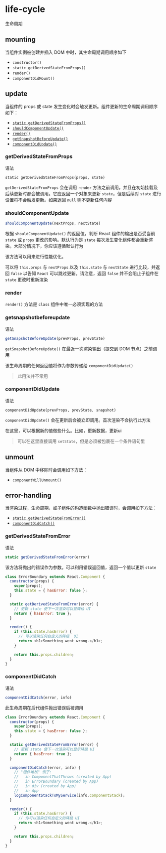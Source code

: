 # life-cycle

生命周期

## mounting

当组件实例被创建并插入 DOM 中时，其生命周期调用顺序如下

- `constructor()`
- `static getDerivedStateFromProps()`
- `render()`
- `componentDidMount()`

## update

当组件的 props 或 state 发生变化时会触发更新。组件更新的生命周期调用顺序如下：

- [`static getDerivedStateFromProps()`](#getderivedstatefromprops)
- [`shouldComponentUpdate()`](#shouldcomponentupdate)
- [`render()`](#render)
- [`getSnapshotBeforeUpdate()`](#getsnapshotbeforeupdate)
- [`componentDidUpdate()`](#componentdidupdate)

### getDerivedStateFromProps

语法
```
static getDerivedStateFromProps(props, state)
```

`getDerivedStateFromProps` 会在调用 `render` 方法之前调用，并且在初始挂载及后续更新时都会被调用。它应返回一个对象来更新 `state`，但是后续对 `state` 进行设置将不会触发更新。如果返回 `null` 则不更新任何内容


### shouldComponentUpdate

```js
shouldComponentUpdate(nextProps, nextState)
```

根据 `shouldComponentUpdate()` 的返回值，判断 React 组件的输出是否受当前 `state` 或 `props` 更改的影响。默认行为是 `state` 每次发生变化组件都会重新渲染。大部分情况下，你应该遵循默认行为

该方法可以用来进行性能优化。

可以将 `this.props` 与 `nextProps` 以及 `this.state` 与 `nextState` 进行比较，并返回 `false` 以告知 `React` 可以跳过更新。请注意，返回 `false` 并不会阻止子组件在 `state` 更改时重新渲染


### render

`render()` 方法是 `class` 组件中唯一必须实现的方法

### getsnapshotbeforeupdate

语法
```js
getSnapshotBeforeUpdate(prevProps, prevState)
```

`getSnapshotBeforeUpdate()` 在最近一次渲染输出（提交到 DOM 节点）之前调用

该生命周期的任何返回值将作为参数传递给 `componentDidUpdate()`

>此用法并不常用

### componentDidUpdate

语法
```
componentDidUpdate(prevProps, prevState, snapshot)
```

`componentDidUpdate()` 会在更新后会被立即调用。首次渲染不会执行此方法

在这里，可以根据新的值做些什么。比如，更新数据，更新ui

>可以在这里直接调用 `setState`，但是必须被包裹在一个条件语句里


## unmount

当组件从 DOM 中移除时会调用如下方法：

- `componentWillUnmount()`

## error-handling

当渲染过程，生命周期，或子组件的构造函数中抛出错误时，会调用如下方法：

- [`static getDerivedStateFromError()`](#getderivedstatefromerror)
- [`componentDidCatch()`](#componentdidcatch)

### getDerivedStateFromError

语法
```js
static getDerivedStateFromError(error)
```

该方法将抛出的错误作为参数。可以利用错误返回值，返回一个值以更新 `state`

```js
class ErrorBoundary extends React.Component {
  constructor(props) {
    super(props);
    this.state = { hasError: false };
  }

  static getDerivedStateFromError(error) {
    // 更新 state 使下一次渲染可以显降级 UI
    return { hasError: true };
  }

  render() {
    if (this.state.hasError) {
      // 可以渲染任何自定义的降级  UI
      return <h1>Something went wrong.</h1>;
    }

    return this.props.children;
  }
}
```


### componentDidCatch

语法
```js
componentDidCatch(error, info)
```

此生命周期在后代组件抛出错误后被调用

```js
class ErrorBoundary extends React.Component {
  constructor(props) {
    super(props);
    this.state = { hasError: false };
  }

  static getDerivedStateFromError(error) {
    // 更新 state 使下一次渲染可以显示降级 UI
    return { hasError: true };
  }

  componentDidCatch(error, info) {
    // "组件堆栈" 例子:
    //   in ComponentThatThrows (created by App)
    //   in ErrorBoundary (created by App)
    //   in div (created by App)
    //   in App
    logComponentStackToMyService(info.componentStack);
  }

  render() {
    if (this.state.hasError) {
      // 你可以渲染任何自定义的降级 UI
      return <h1>Something went wrong.</h1>;
    }

    return this.props.children;
  }
}
```
